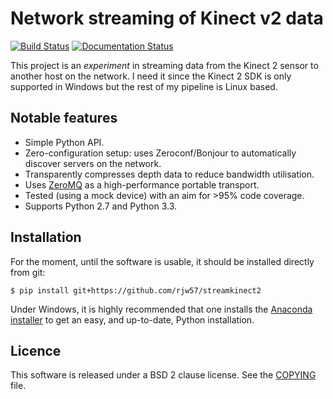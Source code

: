 # Network streaming of Kinect v2 data

[![Build Status](https://travis-ci.org/rjw57/streamkinect2.svg?branch=master)](https://travis-ci.org/rjw57/streamkinect2)
[![Documentation Status](https://readthedocs.org/projects/streamkinect2/badge/?version=latest)](https://readthedocs.org/projects/streamkinect2/?badge=latest)

This project is an *experiment* in streaming data from the Kinect 2 sensor to
another host on the network. I need it since the Kinect 2 SDK is only supported
in Windows but the rest of my pipeline is Linux based.

## Notable features

* Simple Python API.
* Zero-configuration setup: uses Zeroconf/Bonjour to automatically discover servers on the network.
* Transparently compresses depth data to reduce bandwidth utilisation.
* Uses [ZeroMQ](http://zeromq.org/) as a high-performance portable transport.
* Tested (using a mock device) with an aim for >95% code coverage.
* Supports Python 2.7 and Python 3.3.

## Installation

For the moment, until the software is usable, it should be installed directly
from git:

```console
$ pip install git+https://github.com/rjw57/streamkinect2
```

Under Windows, it is highly recommended that one installs the [Anaconda
installer](http://continuum.io/downloads) to get an easy, and up-to-date,
Python installation.

## Licence

This software is released under a BSD 2 clause license. See the
[COPYING](COPYING.txt) file.
